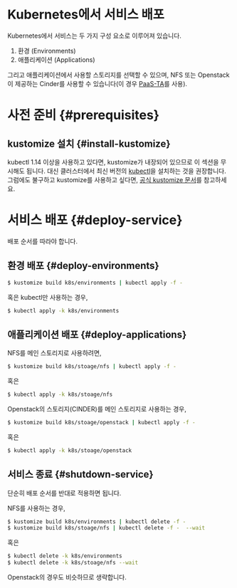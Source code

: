 # Kubernetes에서 서비스 배포

Kubernetes에서 서비스는 두 가지 구성 요소로 이루어져 있습니다.

1. 환경 (Environments)
2. 애플리케이션 (Applications)

그리고 애플리케이션에서 사용할 스토리지를 선택할 수 있으며, NFS 또는 Openstack이 제공하는 Cinder를 사용할 수 있습니다(이 경우 [PaaS-TA](http://paas-ta.kr)를 사용).

# 사전 준비 {#prerequisites}

## kustomize 설치 {#install-kustomize}

kubectl 1.14 이상을 사용하고 있다면, kustomize가 내장되어 있으므로 이 섹션을 무시해도 됩니다.
대신 클러스터에서 최신 버전의 [kubectl](https://kubectl.docs.kubernetes.io/installation/kubectl/)을 설치하는 것을 권장합니다.
그럼에도 불구하고 kustomize를 사용하고 싶다면, [공식 kustomize 문서](https://kustomize.io/)를 참고하세요.

# 서비스 배포 {#deploy-service}

배포 순서를 따라야 합니다.

## 환경 배포 {#deploy-environments}

```sh
$ kustomize build k8s/environments | kubectl apply -f -
```
혹은 kubectl만 사용하는 경우,

```sh
$ kubectl apply -k k8s/environments
```

## 애플리케이션 배포 {#deploy-applications}

NFS를 메인 스토리지로 사용하려면,

```sh
$ kustomize build k8s/stoage/nfs | kubectl apply -f -
```

혹은

```sh
$ kubectl apply -k k8s/stoage/nfs
```

Openstack의 스토리지(CINDER)를 메인 스토리지로 사용하는 경우,

```sh
$ kustomize build k8s/stoage/openstack | kubectl apply -f -
```

혹은

```sh
$ kubectl apply -k k8s/stoage/openstack
```

## 서비스 종료 {#shutdown-service}

단순히 배포 순서를 반대로 적용하면 됩니다.

NFS를 사용하는 경우,

```sh
$ kustomize build k8s/environments | kubectl delete -f -
$ kustomize build k8s/stoage/nfs | kubectl delete -f -  --wait
```

혹은

```sh
$ kubectl delete -k k8s/environments
$ kubectl delete -k k8s/stoage/nfs --wait
```

Openstack의 경우도 비슷하므로 생략합니다.

